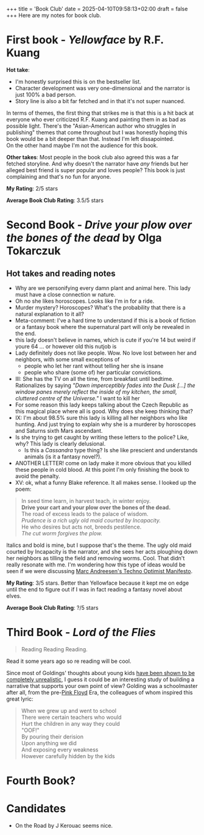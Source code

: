+++
title = 'Book Club'
date = 2025-04-10T09:58:13+02:00
draft = false
+++
Here are my notes for book club. 


# First book - *Yellowface* by R.F. Kuang 
**Hot take**: 
- I'm honestly surprised this is on the bestseller list. 
- Character development was very one-dimensional and the narrator is just 100% a bad person.
- Story line is also a bit far fetched and in that it's not super nuanced. 


In terms of themes, the first thing that strikes me is that this is a hit back at everyone who ever criticized R.F. Kuang and painting them in as bad as possible light. There's the "Asian-American author who struggles in publishing" themes that come throughout but I was honestly hoping this book would be a bit deeper than that. Instead I'm left dissapointed.  
On the other hand maybe I'm not the audience for this book.

**Other takes**: Most people in the book club also agreed this was a far fetched storyline. And why doesn't the narrator have _any_ friends but her alleged best friend is super popular and loves people? This book is just complaining and that's no fun for anyone. 

**My Rating**: 2/5 stars

**Average Book Club Rating**: 3.5/5 stars

# Second Book - *Drive your plow over the bones of the dead* by Olga Tokarczuk
## Hot takes and reading notes 

- Why are we personifying every damn plant and animal here. This lady must have a close connection w nature. 
- Oh no she likes horoscopes. Looks like I'm in for a ride.
- Murder mystery? Horoscopes? What's the probability that there is a natural explanation to it all?
- Meta-comment: I've a hard time to understand if this is a book of fiction or a fantasy book where the supernatural part will only be revealed in the end.
- this lady doesn't believe in names, which is cute if you're 14 but weird if youre 64 ... or however old this nutjob is
- Lady definitely does not like people. Wow. No love lost between her and neighbors, with some small exceptions of 
    - people who let her rant without telling her she is insane
    - people who share (some of) her particular convictions. 
- III: She has the TV on all the time, from breakfast until bedtime. Rationalizes by saying *"Dawn imperceptibly fades into the Dusk [...] the window panes merely reflect the inside of my kitchen, the small, cluttered centre of the Universe."*  I want to kill her
- For some reason this lady keeps talking about the Czech Republic as this magical place where all is good. Why does she keep thinking that?
- IX: I'm about 98.5% sure this lady is killing all her neighbors who like hunting. And just trying to explain why she is a murderer by horoscopes and Saturns sixth Mars ascendant. 
- Is she trying to get caught by writing these letters to the police? Like, why? This lady is clearly delusional.
  - Is this a *Cassandra* type thing? Is she like prescient and understands animals (is it a fantasy novel?).
- ANOTHER LETTER! come on lady make it more obvious that you killed these people in cold blood. At this point I'm only finishing the book to avoid the penalty.
- XV: ok, what a funny Blake reference. It all makes sense. I looked up the poem:

> In seed time learn, in harvest teach, in winter enjoy.  
> **Drive your cart and your plow over the bones of the dead.**  
> The road of excess leads to the palace of wisdom.  
> *Prudence is a rich ugly old maid courted by Incapacity.*  
> He who desires but acts not, breeds pestilence.  
> *The cut worm forgives the plow.*

Italics and bold is mine, but I suppose that's the theme. The ugly old maid courted by Incapacity is the narrator, and she sees her acts ploughing down her neighbors as tilling the field and removing worms. Cool. That didn't really resonate with me. I'm wondering how this type of ideas would be seen if we were discussing [Marc Andreesen's Techno Optimist Manifesto](https://a16z.com/the-techno-optimist-manifesto).

**My Rating**: 3/5 stars. Better than Yellowface because it kept me on edge until the end to figure out if I was in fact reading a fantasy novel about elves. 

**Average Book Club Rating**: ?/5 stars

# Third Book - *Lord of the Flies*
> Reading Reading Reading.

Read it some years ago so re reading will be cool. 


Since most of Goldings' thoughts about young kids [have been shown to be completely unrealistic](https://www.theguardian.com/books/2020/may/09/the-real-lord-of-the-flies-what-happened-when-six-boys-were-shipwrecked-for-15-months), I guess it could be an interesting study of building a narrative that supports your own point of view? Golding was a schoolmaster after all, from the pre-[Pink Floyd](https://www.pinkfloyd.net/albums/index.php?lyrics=6#4) Era, the colleagues of whom inspired this great lyric:

> When we grew up and went to school  
> There were certain teachers who would  
> Hurt the children in any way they could  
> "OOF!"  
> By pouring their derision  
> Upon anything we did  
> And exposing every weakness  
> However carefully hidden by the kids

# Fourth Book?

# Candidates
- On the Road by J Kerouac seems nice. 